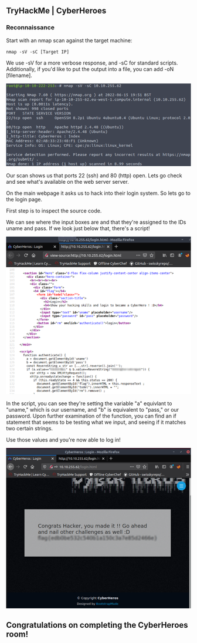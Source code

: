 ## TryHackMe | CyberHeroes

### Reconnaissance

Start with an nmap scan against the target machine: 

```
nmap -sV -sC [Target IP]
```
We use -sV for a more verbose response, and -sC for standard scripts. Additionally, if you'd like to put the output into a file, you can add -oN [filename].

![NmapScan](THMScreenshots/CyberHeroes/NmapScan.png)

Our scan shows us that ports 22 (ssh) and 80 (http) open. Lets go check and see what's available on the web server server.

On the main webpage it asks us to hack into their login system. So lets go to the login page.

First step is to inspect the source code. 

We can see where the input boxes are and that they're assigned to the IDs uname and pass. If we look just below that, there's a script!

![LoginCreds](THMScreenshots/CyberHeroes/LoginCreds.png)

In the script, you can see they're setting the variable "a" equivlant to "uname," which is our username, and "b" is equivalent to "pass," or our password. Upon further examination of the function, you can find an if statement that seems to be testing what we input, and seeing if it matches two certain strings.

Use those values and you're now able to log in!

![Flag](THMScreenshots/CyberHeroes/Flag.png)

## Congratulations on completing the CyberHeroes room!
